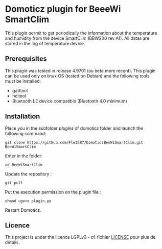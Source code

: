 # Domoticz plugin for BeeeWi SmartClim

This plugin permit to get periodically the information about the temperature and humidity from the device SmartClim (BBW200 rev A1). All datas are stored in the log of temperature device.


## Prerequisites

This plugin was tested in release 4.9701 (ou beta more recent).
This plugin can be used only on linux OS (tested on Debian) and the following tools must be installed:
* gatttool
* hcitool
* Bluetooth LE device compatible (Bluetooth 4.0 minimum)

## Installation

Place you in the subfolder *plugins* of domoticz folder and launch the following command:
```
git clone https://github.com/Flo1987/DomoticzBeeWiSmartClim.git BeeWiSmartClim
```

Enter in the folder:
```
cd BeeWiSmartClim
```

Update the repository :
```
git pull
```

Put the execution permission on the plugin file :
```
chmod ugo+x plugin.py
```

Restart Domoticz.

## Licence

This project is under the licence LGPLv3 - cf. fichier [LICENSE](LICENSE) pour plus de détails.

